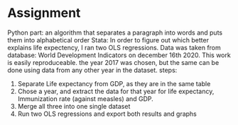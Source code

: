 # Assignment
Python part: an algorithm that separates a paragraph into words and puts them into alphabetical order
Stata: In order to figure out which better explains life expectency, I ran two OLS regressions. Data was taken from database: World Development Indicators on december 16th 2020. 
This work is easily reproduceable. the year 2017 was chosen, but the same can be done using data from any other year in the dataset. 
steps: 
1. Separate Life expectancy from GDP, as they are in the same table
2. Chose a year, and extract the data for that year for life expectancy, Immunization rate (against measles) and GDP. 
3. Merge all three into one single dataset
4. Run two OLS regressions and export both results and graphs
